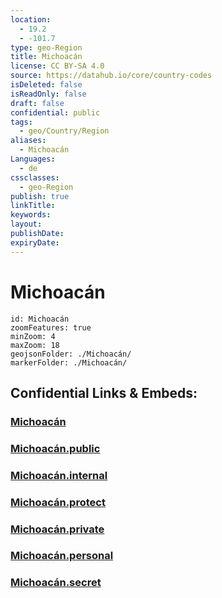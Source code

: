 ```yaml
---
location:
  - 19.2
  - -101.7
type: geo-Region
title: Michoacán
license: CC BY-SA 4.0
source: https://datahub.io/core/country-codes
isDeleted: false
isReadOnly: false
draft: false
confidential: public
tags:
  - geo/Country/Region
aliases:
  - Michoacán
Languages:
  - de
cssclasses:
  - geo-Region
publish: true
linkTitle:
keywords:
layout:
publishDate:
expiryDate:
---
```


# Michoacán

```leaflet
id: Michoacán
zoomFeatures: true 
minZoom: 4 
maxZoom: 18
geojsonFolder: ./Michoacán/
markerFolder: ./Michoacán/
```


## Confidential Links & Embeds: 

### [Michoacán](/_Standards/Earth/Continent/America~Central/Mexico/States~Mexico/Michoacán.md) 

### [Michoacán.public](/_public/Earth/Continent/America~Central/Mexico/States~Mexico/Michoacán.public.md) 

### [Michoacán.internal](/_internal/Earth/Continent/America~Central/Mexico/States~Mexico/Michoacán.internal.md) 

### [Michoacán.protect](/_protect/Earth/Continent/America~Central/Mexico/States~Mexico/Michoacán.protect.md) 

### [Michoacán.private](/_private/Earth/Continent/America~Central/Mexico/States~Mexico/Michoacán.private.md) 

### [Michoacán.personal](/_personal/Earth/Continent/America~Central/Mexico/States~Mexico/Michoacán.personal.md) 

### [Michoacán.secret](/_secret/Earth/Continent/America~Central/Mexico/States~Mexico/Michoacán.secret.md)

